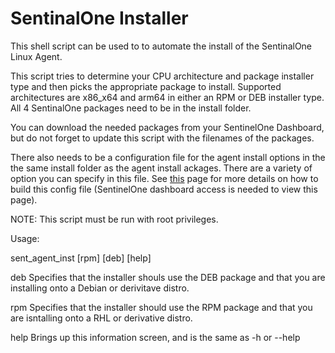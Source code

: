 # SentinalOne Installer



This shell script can be used to to automate the install of the SentinalOne Linux Agent.

This script tries to determine your CPU architecture and package installer type and then
picks the appropriate package to install. Supported architectures are x86_x64 and arm64
in either an RPM or DEB installer type. All 4 SentinalOne packages need to be in the 
install folder.

You can download the needed packages from your SentinelOne Dashboard, but do not forget 
to update this script with the filenames of the packages.
	
   	
There also needs to be a configuration file for the agent install options in the the 
same install folder as the agent install ackages. There are a variety of option you 
can specify in this file. See [this](https://usea1-017.sentinelone.net/docs/en/deploying-the-linux-agent-with-a-configuration-file.html##) page for more details on how to build this config
file (SentinelOne dashboard access is needed to view this page).
	
	
NOTE: This script must be run with root privileges.
	
	
 Usage: 
	 
sent_agent_inst [rpm] [deb] [help]

deb		Specifies that the installer shouls use the DEB package and that you are installing onto a Debian or derivitave distro.
    
rpm		Specifies that the installer should use the RPM package and that you are isntalling onto a RHL or derivative distro.
    
help	Brings up this information screen, and is the same as -h or --help
	
